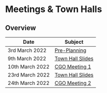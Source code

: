 # Meetings & Town Halls

## Overview

| Date            | Subject                                                                                                                                                          |
| --------------- | ---------------------------------------------------------------------------------------------------------------------------------------------------------------- |
| 3rd March 2022  | [Pre-Planning](https://quality-assurance-dao.gitbook.io/community-governance-oversight/project-management/meetings-and-town-halls/pre-planning-3rd-march-2022)   |
| 9th March 2022  | [Town Hall Slides](https://quality-assurance-dao.gitbook.io/community-governance-oversight/project-management/meetings-and-town-halls/town-hall-9th-march-2022)  |
| 10th March 2022 | [CGO Meeting 1](https://quality-assurance-dao.gitbook.io/community-governance-oversight/project-management/meetings-and-town-halls/f7-meeting-1-10th-march-2022) |
| 23rd March 2022 | [Town Hall Slides](https://quality-assurance-dao.gitbook.io/community-governance-oversight/project-management/meetings-and-town-halls/town-hall-23rd-march-2022) |
| 24th March 2022 | [CGO Meeting 2](https://quality-assurance-dao.gitbook.io/community-governance-oversight/project-management/meetings-and-town-halls/f7-meeting-2-24th-march-2022) |

###
